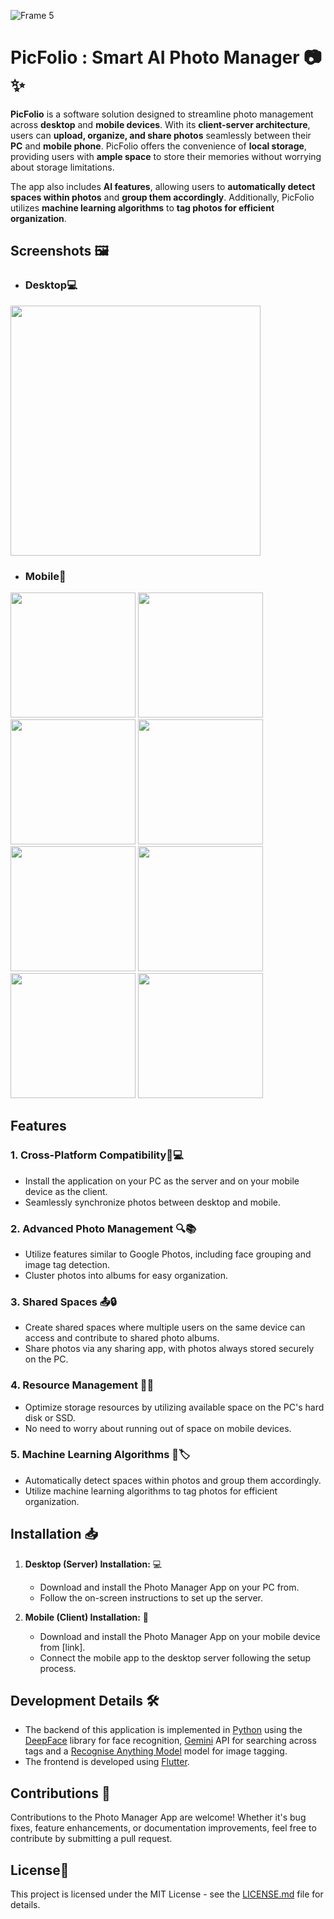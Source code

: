 ![Frame 5](https://github.com/meet244/PicFolio/assets/83262693/616cd93f-2544-41db-82ec-d0b2c2a35962)

# PicFolio : Smart AI Photo Manager 📷✨

**PicFolio** is a software solution designed to streamline photo management across **desktop** and **mobile devices**. With its **client-server architecture**, users can **upload, organize, and share photos** seamlessly between their **PC** and **mobile phone**. PicFolio offers the convenience of **local storage**, providing users with **ample space** to store their memories without worrying about storage limitations.

The app also includes **AI features**, allowing users to **automatically detect spaces within photos** and **group them accordingly**. Additionally, PicFolio utilizes **machine learning algorithms** to **tag photos for efficient organization**.

## Screenshots 🖼️

- ### Desktop💻
<img src="https://github.com/meet244/PicFolio/assets/83262693/c4d21236-8be9-4692-a13e-bd5845969456" width="400">

- ### Mobile📱
<img src="https://github.com/meet244/PicFolio/assets/83262693/917a3b7b-9bac-48b6-ab21-1394dd580a69" width="200">
<img src="https://github.com/meet244/PicFolio/assets/83262693/835fe459-a793-47dc-a30a-3e57c775859b" width="200">
<img src="https://github.com/meet244/PicFolio/assets/83262693/90aee256-4bbb-4031-a287-8627158f1b17" width="200">
<img src="https://github.com/meet244/PicFolio/assets/83262693/d5779674-acf3-4b64-8ddf-608dae141fed" width="200">
<img src="https://github.com/meet244/PicFolio/assets/83262693/afe5475b-2d59-4c6b-a2e6-ef87eb184c47" width="200">
<img src="https://github.com/meet244/PicFolio/assets/83262693/35bcf745-d89d-437f-8591-01e7a975dc85" width="200">
<img src="https://github.com/meet244/PicFolio/assets/83262693/08045eef-e917-4051-96f7-db67114e8527" width="200">
<img src="https://github.com/meet244/PicFolio/assets/83262693/2b1e938e-78a0-4e38-8c13-9efc664d8ff4" width="200">


## Features

### 1. Cross-Platform Compatibility📱💻
- Install the application on your PC as the server and on your mobile device as the client.
- Seamlessly synchronize photos between desktop and mobile. 

### 2. Advanced Photo Management 🔍📚
- Utilize features similar to Google Photos, including face grouping and image tag detection.
- Cluster photos into albums for easy organization. 

### 3. Shared Spaces 📤🔒
- Create shared spaces where multiple users on the same device can access and contribute to shared photo albums.
- Share photos via any sharing app, with photos always stored securely on the PC.

### 4. Resource Management 💾📱
- Optimize storage resources by utilizing available space on the PC's hard disk or SSD.
- No need to worry about running out of space on mobile devices.

### 5. Machine Learning Algorithms 🤖🏷️
- Automatically detect spaces within photos and group them accordingly. 
- Utilize machine learning algorithms to tag photos for efficient organization. 

## Installation 📥

1.  **Desktop (Server) Installation:** 💻
    - Download and install the Photo Manager App on your PC from.
    - Follow the on-screen instructions to set up the server.

2.  **Mobile (Client) Installation:** 📱
    - Download and install the Photo Manager App on your mobile device from [link].
    - Connect the mobile app to the desktop server following the setup process.

## Development Details 🛠️

- The backend of this application is implemented in [Python](https://www.python.org/) using the [DeepFace](https://github.com/serengil/deepface) library for face recognition, [Gemini](https://deepmind.google/technologies/gemini/#introduction) API for searching across tags and a [Recognise Anything Model](https://recognize-anything.github.io/) model for image tagging.
- The frontend is developed using [Flutter](https://flutter.dev/).

## Contributions 🤝

Contributions to the Photo Manager App are welcome! Whether it's bug fixes, feature enhancements, or documentation improvements, feel free to contribute by submitting a pull request. 

## License📄

This project is licensed under the MIT License - see the [LICENSE.md](https://github.com/meet244/PicFolio/blob/main/LICENSE) file for details.

